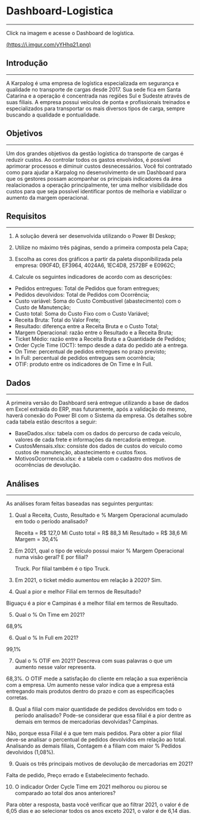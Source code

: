 # Dashboard-Logistica
***
Click na imagem e acesse o Dashboard de logística.

[(https://i.imgur.com/yYHhq21.png)](https://app.powerbi.com/view?r=eyJrIjoiM2M5NzMwZDEtNWQ5Yy00Y2QxLWE4YjMtMzQwYzM2NTU0NjUwIiwidCI6IjJlMDg2ODMxLTlkNTAtNDA4Zi04MWMzLTM5Zjc0OTZmYzNmNiJ9&pageName=ReportSection96bce97b8cb7d090726d)

## Introdução
***
A Karpalog é uma empresa de logística especializada em segurança e qualidade no transporte de cargas desde 2017. Sua sede fica em Santa Catarina e a operação é concentrada nas regiões Sul e Sudeste através de suas filiais. A empresa possui veículos de ponta e profissionais treinados e especializados para transportar os mais diversos tipos de carga, sempre buscando a qualidade e pontualidade.

## Objetivos
***
Um dos grandes objetivos da gestão logística do transporte de cargas é reduzir custos. Ao controlar todos os gastos envolvidos, é possível aprimorar processos e diminuir custos desnecessários.
Você foi contratado como para ajudar a Karpalog no desenvolvimento de um Dashboard para que os gestores possam acompanhar os principais indicadores da área realacionados a operação principalmente, ter uma melhor visibilidade dos custos para que seja possível identificar pontos de melhoria e viabilizar o aumento da margem operacional.

## Requisitos
***
1. A solução deverá ser desenvolvida utilizando o Power BI Deskop;

2. Utilize no máximo três páginas, sendo a primeira composta pela Capa; 

3. Escolha as cores dos gráficos a partir da paleta disponibilizada pela empresa:
090F4D, EF3964, 4024A6, 1EC4D8, 2572BF e E0962C;

4. Calcule os seguintes indicadores de acordo com as descrições:
- Pedidos entregues: Total de Pedidos que foram entregues;
- Pedidos devolvidos: Total de Pedidos com Ocorrência;
- Custo variável: Soma do Custo Combustível (abastecimento) com o Custo de Manutenção;
- Custo total: Soma do Custo Fixo com o Custo Variável;
- Receita Bruta: Total do Valor Frete;
- Resultado: diferença entre a Receita Bruta e o Custo Total;
- Margem Operacional: razão entre o Resultado e a Receita Bruta;
- Ticket Médio: razão entre a Receita Bruta e a Quantidade de Pedidos;
- Order Cycle Time (OCT): tempo desde a data do pedido até a entrega.
- On Time: percentual de pedidos entregues no prazo previsto;
- In Full: percentual de pedidos entregues sem ocorrência;
- OTIF: produto entre os indicadores de On Time e In Full.

## Dados
***
A primeira versão do Dashboard será entregue utilizando a base de dados em Excel extraída do ERP, mas futuramente, após a validação do mesmo, haverá conexão do Power BI com o Sistema da empresa.
Os detalhes sobre cada tabela estão descritos a seguir:
- BaseDados.xlsx: tabela com os dados do percurso de cada veículo, valores de cada frete e informações da mercadoria entregue.
- CustosMensais.xlsx: consiste dos dados de custos do veículo como custos de manutenção, 
abastecimento e custos fixos.
- MotivosOcorrrencia.xlsx: é a tabela com o cadastro dos motivos de ocorrências de devolução. 

## Análises
***
As análises foram feitas baseadas nas seguintes perguntas:
1. Qual a Receita, Custo, Resultado e % Margem Operacional acumulado em todo o período analisado? 

   Receita = R$ 127,0 Mi
   Custo total = R$ 88,3 Mi
   Resultado = R$ 38,6 Mi
   Margem = 30,4%
2. Em 2021, qual o tipo de veículo possui maior % Margem Operacional numa visão geral? E por filial?

   Truck. Por filial também é o tipo Truck. 

3. Em 2021, o ticket médio aumentou em relação à 2020?
 Sim.

4. Qual a pior e melhor Filial em termos de Resultado?

Biguaçu é a pior e Campinas é a melhor filial em termos de Resultado. 

5. Qual o % On Time em 2021? 

68,9%

6. Qual o % In Full em 2021? 

99,1%

7. Qual o % OTIF em 2021? Descreva com suas palavras o que um aumento nesse valor representa.

68,3%. O OTIF mede a satisfação do cliente em relação a sua experiência com a empresa. Um aumento nesse valor indica que a empresa está entregando mais produtos dentro do prazo e com as especificações corretas.

8. Qual a filial com maior quantidade de pedidos devolvidos em todo o período analisado? Pode-se considerar que essa filial é a pior dentre as demais em termos de mercadorias devolvidas?
Campinas. 

Não, porque essa Filial é a que tem mais pedidos. Para obter a pior filial deve-se analisar o percentual de pedidos devolvidos em relação ao total. Analisando as demais filiais, Contagem é a filiam com maior % Pedidos devolvidos (1,08%).

9. Quais os três principais motivos de devolução de mercadorias em 2021?

Falta de pedido, Preço errado e Estabelecimento fechado.

10. O indicador Order Cycle Time em 2021 melhorou ou piorou se comparado ao total dos anos anteriores?

Para obter a resposta, basta você verificar que ao filtrar 2021, o valor é de 6,05 dias e ao selecionar todos os anos exceto 2021, o valor é de 6,14 dias.